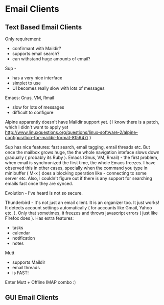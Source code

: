 # Email Clients

## Text Based Email Clients

Only requirement:

 - confirmant with Maildir?
 - supports email search?
 - can withstand huge amounts of email?

Sup - 

 * has a very nice interface
 * simplet to use
 * UI becomes really slow with lots of messages

Emacs: Gnus, VM, Rmail

 * slow for lots of messages
 * difficult to configure

Alpine apparently doesn't have Maildir support yet. ( I know there is a patch, which I didn't want to apply yet http://www.linuxquestions.org/questions/linux-software-2/alpine-configuration-for-maildir-format-815947/ )

Sup has nice features: fast search, email tagging, email threads etc. But once the mailbox grows huge, the the whole navigation inteface slows down gradually ( probably its Ruby ). 
Emacs (Gnus, VM, Rmail) - the first problem, when email is synchronized the first time, the whole Emacs freezes. I have observed this in other cases, specially when the command you type in minibuffer ( M-x ) does a blocking operation like - connecting to some server etc. Also, I couldn't figure out if there is any support for searching emails fast once they are synced.

Evolution - I've heard is not so secure.

Thunderbird - It's not just an email client. It is an organizer too. It just works! It detects account settings automatically ( for accounts like Gmail, Yahoo etc. ). Only that sometimes, it freezes and throws javascript errors ( just like Firefox does ). 
Has extra features:

 - tasks
 - calendar
 - notification
 - notes

Mutt

 - supports Maildir
 - email threads
 - is FAST!

Enter Mutt + Offline IMAP combo :)


## GUI Email Clients

